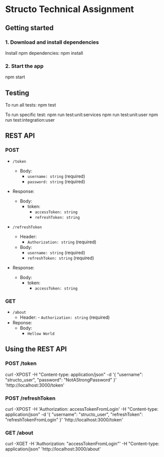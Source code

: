 # Structo Technical Assignment

## Getting started

### 1. Download and install dependencies

Install npm dependencies:
npm install

### 2. Start the app

npm start

## Testing

To run all tests:
npm test

To run specific test:
npm run test:unit:services
npm run test:unit:user
npm run test:integration:user

## REST API

### POST

- `/token`
  - Body:
    - `username: string` (required)
    - `password: string` (required)
- Response:

  - Body:
    - token:
      - `accessToken: string`
      - `refreshToken: string`

- `/refreshToken`
  - Header:
    - `Authorization: string` (required)
  - Body:
    - `username: string` (required)
    - `refreshToken: string` (required)
- Response:
  - Body:
    - token:
      - `accessToken: string`

### GET

- `/about`
  - Header: - `Authorization: string` (required)
- Reponse:
  - Body:
    - `Hellow World`

## Using the REST API

### POST /token

curl -XPOST -H "Content-type: application/json" -d '{
"username": "structo_user",
"password": "NotAStrongPassword"
}' 'http://localhost:3000/token'

### POST /refreshToken

curl -XPOST -H 'Authorization: accessTokenFromLogin' -H "Content-type: application/json" -d '{
"username": "structo_user",
"refreshToken": "refreshTokenFromLogin"
}' 'http://localhost:3000/token'

### GET /about

curl -XGET -H 'Authorization: "accessTokenFromLogin"' -H "Content-type: application/json" 'http://localhost:3000/about'
